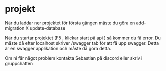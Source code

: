 # projekt

När du laddar ner projektet för första gången måste du göra en 
add-migration X
update-database


När du startar projektet (F5 , klickar start på api ) så kommer du få error. Du måste då efter localhost skriver /swagger tab för att få upp swagger.
Detta är en swagger applikation och måste då göra detta.

Om ni får något problem kontakta Sebastian på discord eller skriv i gruppchatten
